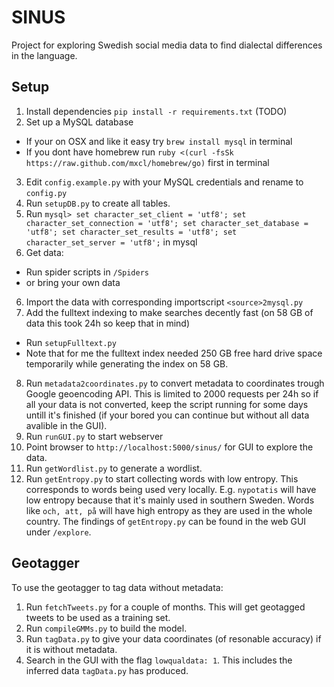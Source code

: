 SINUS
=====

Project for exploring Swedish social media data to find dialectal differences in the language. 

Setup
-----

1. Install dependencies `pip install -r requirements.txt` (TODO)
2. Set up a MySQL database
  * If your on OSX and like it easy try `brew install mysql` in terminal
  * If you dont have homebrew run `ruby <(curl -fsSk https://raw.github.com/mxcl/homebrew/go)` first in terminal
3. Edit `config.example.py` with your MySQL credentials and rename to `config.py`
4. Run `setupDB.py` to create all tables.
5. Run `mysql> set character_set_client = 'utf8'; set character_set_connection = 'utf8'; set character_set_database = 'utf8'; set character_set_results = 'utf8'; set character_set_server = 'utf8';` in mysql
5. Get data: 
  * Run spider scripts in `/Spiders` 
  * or bring your own data
6. Import the data with corresponding importscript `<source>2mysql.py`
7. Add the fulltext indexing to make searches decently fast (on 58 GB of data this took 24h so keep that in mind) 
  * Run `setupFulltext.py`
  * Note that for me the fulltext index needed 250 GB free hard drive space temporarily while generating the index on 58 GB.
8. Run `metadata2coordinates.py` to convert metadata to coordinates trough Google geoencoding API. This is limited to 2000 requests per 24h so if all your data is not converted, keep the script running for some days untill it's finished (if your bored you can continue but without all data avalible in the GUI).
9. Run `runGUI.py` to start webserver
10. Point browser to `http://localhost:5000/sinus/` for GUI to explore the data.
11. Run `getWordlist.py` to generate a wordlist.
12. Run `getEntropy.py` to start collecting words with low entropy. This corresponds to words being used very locally. E.g. `nypotatis` will have low entropy because that it's mainly used in southern Sweden. Words like `och, att, på` will have high entropy as they are used in the whole country. The findings of `getEntropy.py` can be found in the web GUI under `/explore`.

Geotagger
---------

To use the geotagger to tag data without metadata:

1. Run `fetchTweets.py` for a couple of months. This will get geotagged tweets to be used as a training set.
2. Run `compileGMMs.py` to build the model.
3. Run `tagData.py` to give your data coordinates (of resonable accuracy) if it is without metadata.
4. Search in the GUI with the flag `lowqualdata: 1`. This includes the inferred data `tagData.py` has produced.